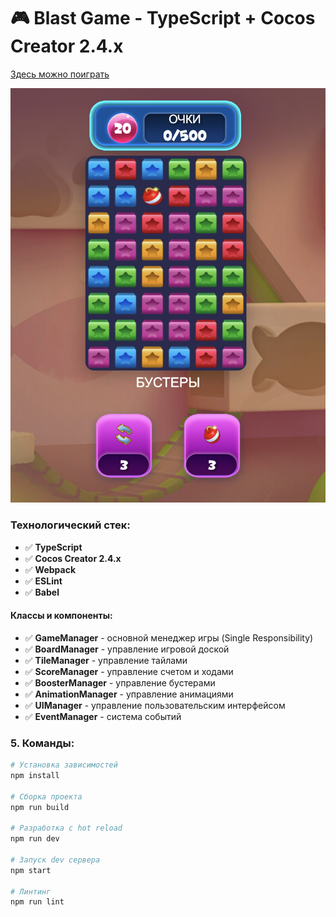 # 🎮 Blast Game - TypeScript + Cocos Creator 2.4.x

[Здесь можно поиграть]([https://example.com](https://maryvanyush.github.io/blast-game/))

![Image prev](prev.png)




### **Технологический стек:**
- ✅ **TypeScript**
- ✅ **Cocos Creator 2.4.x**
- ✅ **Webpack**
- ✅ **ESLint**
- ✅ **Babel**

#### **Классы и компоненты:**
- ✅ **GameManager** - основной менеджер игры (Single Responsibility)
- ✅ **BoardManager** - управление игровой доской
- ✅ **TileManager** - управление тайлами
- ✅ **ScoreManager** - управление счетом и ходами
- ✅ **BoosterManager** - управление бустерами
- ✅ **AnimationManager** - управление анимациями
- ✅ **UIManager** - управление пользовательским интерфейсом
- ✅ **EventManager** - система событий



### **5. Команды:**
```bash
# Установка зависимостей
npm install

# Сборка проекта
npm run build

# Разработка с hot reload
npm run dev

# Запуск dev сервера
npm start

# Линтинг
npm run lint
```
